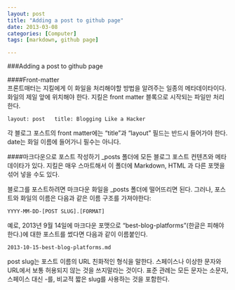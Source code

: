 ```yaml
---
layout: post
title: "Adding a post to github page"
date: 2013-03-08
categories: [Computer]
tags: [markdown, github page]

---
```


###Adding a post to github page

####Front-matter  
프론트매터는 지킬에게 이 화일을 처리해야할 방법을 알려주는 일종의 메타데이타이다. 화일의 제일 앞에 위치해야 한다. 지킬은 front matter 블록으로 시작되는 파일만 처리한다.

`
layout: post  
title: Blogging Like a Hacker
`

각 블로그 포스트의 front matter에는 “title”과 “layout” 필드는 반드시 들어가야 한다. date는 화일 이름에 들어가니 필수는 아니다.

####마크다운으로 포스트 작성하기
_posts 폴더에 모든 블로그 포스트 컨텐츠와 메타데이타가 있다. 지킬은 매우 스마트해서 이 폴더에 Markdown, HTML 과 다른 포맷을 섞어 넣을 수도 있다.

블로그를 포스트하려면 마크다운 화일을 _posts 폴더에 떨어뜨리면 된다. 그러나, 포스트와 화일의 이름은 다음과 같은 이름 구조를 가져야한다:

`YYYY-MM-DD-[POST SLUG].[FORMAT]`

예로, 2013년 9월 14일에 마크다운 포맷으로 “best-blog-platforms”(한글은 피해야 한다.)에 대한 포스트를 썼다면 다음과 같이 이름붙인다.

`2013-10-15-best-blog-platforms.md`

post slug는 포스트 이름의 URL 친화적인 형식을 말한다. 스페이스나 이상한 문자와 URL에서 보통 허용되지 않는 것을 쓰지말라는 것이다. 표준 관례는 모든 문자는 소문자, 스페이스 대신 -를, 비교적 짧은 slug를 사용하는 것을 포함한다.
